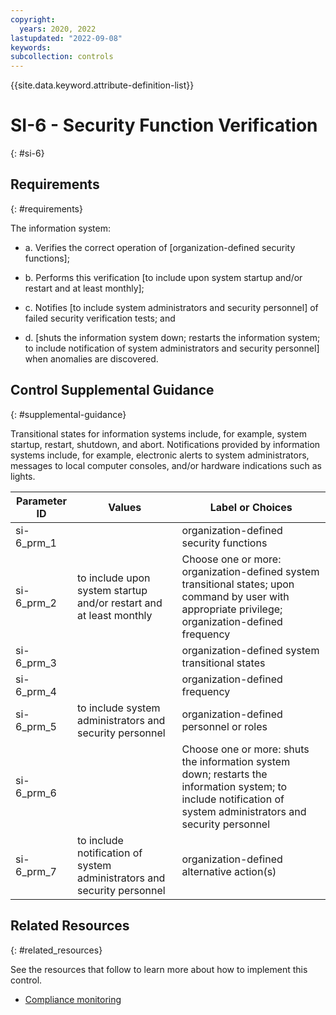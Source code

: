 ```yaml
---
copyright:
  years: 2020, 2022
lastupdated: "2022-09-08"
keywords: 
subcollection: controls
---
```


{{site.data.keyword.attribute-definition-list}}

# SI-6 - Security Function Verification
{: #si-6}

## Requirements
{: #requirements}

The information system:

- a. Verifies the correct operation of [organization-defined security functions];

- b. Performs this verification [to include upon system startup and/or restart and at least monthly];

- c. Notifies [to include system administrators and security personnel] of failed security verification tests; and

- d. [shuts the information system down; restarts the information system; to include notification of system administrators and security personnel] when anomalies are discovered.

## Control Supplemental Guidance
{: #supplemental-guidance}

Transitional states for information systems include, for example, system startup, restart, shutdown, and abort. Notifications provided by information systems include, for example, electronic alerts to system administrators, messages to local computer consoles, and/or hardware indications such as lights.

| Parameter ID | Values | Label or Choices |
|---|---|---|
| si-6_prm_1 |  | organization-defined security functions |
| si-6_prm_2 | to include upon system startup and/or restart and at least monthly | Choose one or more: organization-defined system transitional states; upon command by user with appropriate privilege; organization-defined frequency |
| si-6_prm_3 |  | organization-defined system transitional states |
| si-6_prm_4 |  | organization-defined frequency |
| si-6_prm_5 | to include system administrators and security personnel | organization-defined personnel or roles |
| si-6_prm_6 |  | Choose one or more: shuts the information system down; restarts the information system; to include notification of system administrators and security personnel |
| si-6_prm_7 | to include notification of system administrators and security personnel | organization-defined alternative action(s) |


## Related Resources
{: #related_resources}

See the resources that follow to learn more about how to implement this control.

- [Compliance monitoring](/docs/framework-financial-services?topic=framework-financial-services-shared-monitoring-compliance)

